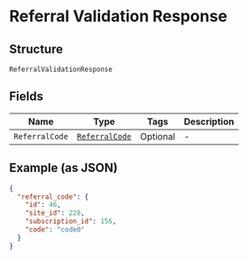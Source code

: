 
# Referral Validation Response

## Structure

`ReferralValidationResponse`

## Fields

| Name | Type | Tags | Description |
|  --- | --- | --- | --- |
| `ReferralCode` | [`ReferralCode`](../../doc/models/referral-code.md) | Optional | - |

## Example (as JSON)

```json
{
  "referral_code": {
    "id": 46,
    "site_id": 228,
    "subscription_id": 156,
    "code": "code0"
  }
}
```

